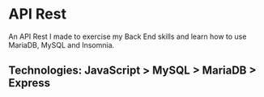 # API Rest
An API Rest I made to exercise my Back End skills and learn how to use MariaDB, MySQL and Insomnia.
## Technologies: JavaScript > MySQL > MariaDB > Express
